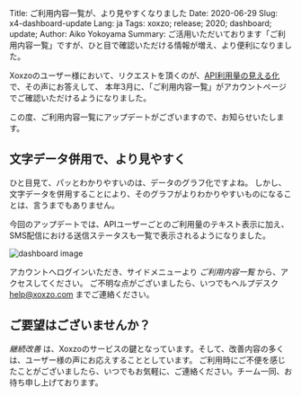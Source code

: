 Title: ご利用内容一覧が、より見やすくなりました
Date: 2020-06-29
Slug: x4-dashboard-update
Lang: ja
Tags: xoxzo; release; 2020; dashboard; update;
Author: Aiko Yokoyama
Summary: ご活用いただいております「ご利用内容一覧」ですが、ひと目で確認いただける情報が増え、より便利になりました。

Xoxzoのユーザー様において、リクエストを頂くのが、[API利用量の見える化](/2020-03-05-dashboard-release-ja.md) で、その声にお答えして、
本年3月に、「ご利用内容一覧」がアカウントページでご確認いただけるようになりました。

この度、ご利用内容一覧にアップデートがございますので、お知らせいたします。

## 文字データ併用で、より見やすく

ひと目見て、パッとわかりやすいのは、データのグラフ化ですよね。
しかし、文字データを併用することにより、そのグラフがよりわかりやすいものになることは、言うまでもありません。

今回のアップデートでは、APIユーザーごとのご利用量のテキスト表示に加え、SMS配信における送信ステータスも一覧で表示されるようになりました。

![dashboard image](/images/usagedashboard-20200629ja.jpg)

アカウントへログインいただき、サイドメニューより _ご利用内容一覧_ から、アクセスしてください。
ご不明な点がございましたら、いつでもヘルプデスク help@xoxzo.com までご連絡ください。

## ご要望はございませんか？

_継続改善_ は、Xoxzoのサービスの鍵となっています。そして、改善内容の多くは、ユーザー様の声にお応えすることとしています。
ご利用時にご不便を感じたことがございましたら、いつでもお気軽に、ご連絡ください。チーム一同、お待ち申し上げております。



